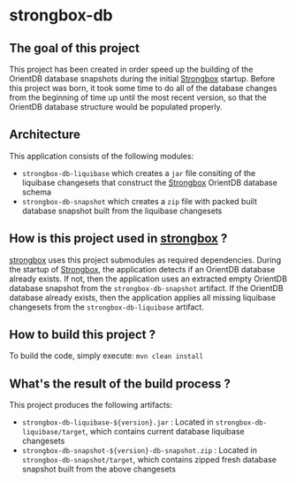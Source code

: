 # strongbox-db

## The goal of this project
This project has been created in order speed up the building of the OrientDB database snapshots during the initial [Strongbox](https://github.com/strongbox/strongbox) startup. Before this project was born, it took some time to do all of the database changes from the beginning of time up until the most recent version, so that the OrientDB database structure would be populated properly.

## Architecture
This application consists of the following modules:
* `strongbox-db-liquibase` which creates a `jar` file consiting of the liquibase changesets that construct the [Strongbox](https://github.com/strongbox/strongbox) OrientDB database schema
* `strongbox-db-snapshot` which creates a `zip` file with packed built database snapshot built from the liquibase changesets

## How is this project used in [strongbox](https://github.com/strongbox/strongbox) ?
[strongbox](https://github.com/strongbox/strongbox) uses this project submodules as required dependencies. During the startup of [Strongbox](https://github.com/strongbox/strongbox), the application detects if an OrientDB database already exists. If not, then the application uses an extracted empty OrientDB database snapshot from the `strongbox-db-snapshot` artifact. If the OrientDB database already exists, then the application applies all missing liquibase changesets from the `strongbox-db-liquibase` artifact.

## How to build this project ?
To build the code, simply execute:
`mvn clean install`

## What's the result of the build process ?
This project produces the following artifacts:
* `strongbox-db-liquibase-${version}.jar` : Located in `strongbox-db-liquibase/target`, which contains current database liquibase changesets
* `strongbox-db-snapshot-${version}-db-snapshot.zip` : Located in `strongbox-db-snapshot/target`, which contains zipped fresh database snapshot built from the above changesets 

